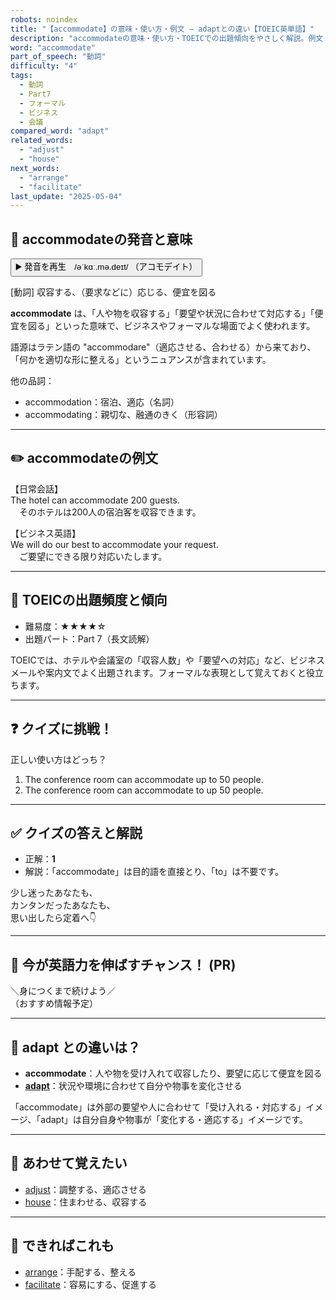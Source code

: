 ```yaml
---
robots: noindex
title: "【accommodate】の意味・使い方・例文 ― adaptとの違い【TOEIC英単語】"
description: "accommodateの意味・使い方・TOEICでの出題傾向をやさしく解説。例文・クイズ付きでadaptとの違いもわかりやすく学べます。"
word: "accommodate"
part_of_speech: "動詞"
difficulty: "4"
tags:
  - 動詞
  - Part7
  - フォーマル
  - ビジネス
  - 会議
compared_word: "adapt"
related_words:
  - "adjust"
  - "house"
next_words:
  - "arrange"
  - "facilitate"
last_update: "2025-05-04"
---
```


## 🔰 accommodateの発音と意味

<button class="play-audio" onclick="playTTS('accommodate')">
  <span class="play-audio-main">
    ▶️ 発音を再生　/əˈkɑː.mə.deɪt/
  </span>
  <span class="play-audio-sub">
    （アコモデイト）
  </span>
</button>

[動詞] 収容する、（要求などに）応じる、便宜を図る

**accommodate** は、「人や物を収容する」「要望や状況に合わせて対応する」「便宜を図る」といった意味で、ビジネスやフォーマルな場面でよく使われます。

語源はラテン語の "accommodare"（適応させる、合わせる）から来ており、「何かを適切な形に整える」というニュアンスが含まれています。

他の品詞：  
- accommodation：宿泊、適応（名詞）
- accommodating：親切な、融通のきく（形容詞）

---

## ✏️ accommodateの例文

【日常会話】  
The hotel can accommodate 200 guests.  
　そのホテルは200人の宿泊客を収容できます。

【ビジネス英語】  
We will do our best to accommodate your request.  
　ご要望にできる限り対応いたします。

---

## 🎯 TOEICの出題頻度と傾向

- 難易度：★★★★☆
- 出題パート：Part 7（長文読解）

TOEICでは、ホテルや会議室の「収容人数」や「要望への対応」など、ビジネスメールや案内文でよく出題されます。フォーマルな表現として覚えておくと役立ちます。

---

## ❓ クイズに挑戦！

正しい使い方はどっち？

1. The conference room can accommodate up to 50 people.  
2. The conference room can accommodate to up 50 people.

---

## ✅ クイズの答えと解説

- 正解：**1**
- 解説：「accommodate」は目的語を直接とり、「to」は不要です。

少し迷ったあなたも、  
カンタンだったあなたも、  
思い出したら定着へ👇️

---

## 🚀 今が英語力を伸ばすチャンス！ (PR)

<div class="info-center">
＼身につくまで続けよう／<br>  
（おすすめ情報予定）
</div>

---

## 🤔  adapt との違いは？

- **accommodate**：人や物を受け入れて収容したり、要望に応じて便宜を図る
- **[adapt](/word/adapt)**：状況や環境に合わせて自分や物事を変化させる

「accommodate」は外部の要望や人に合わせて「受け入れる・対応する」イメージ、「adapt」は自分自身や物事が「変化する・適応する」イメージです。

---

## 🧩 あわせて覚えたい

- [adjust](/word/adjust)：調整する、適応させる
- [house](/word/house)：住まわせる、収容する

---

## 📖 できればこれも

- [arrange](/word/arrange)：手配する、整える
- [facilitate](/word/facilitate)：容易にする、促進する

<!-- cvid: aid12_bid24 -->
